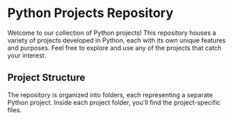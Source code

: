 # Python Projects Repository

Welcome to our collection of Python projects! This repository houses a variety of projects developed in Python, each with its own unique features and purposes. Feel free to explore and use any of the projects that catch your interest.

## Project Structure

The repository is organized into folders, each representing a separate Python project. Inside each project folder, you'll find the project-specific files.

